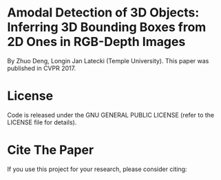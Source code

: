 # Amodal Detection of 3D Objects: Inferring 3D Bounding Boxes from 2D Ones in RGB-Depth Images

By Zhuo Deng, Longin Jan Latecki (Temple University).
This paper was published in CVPR 2017.

# License 

Code is released under the GNU GENERAL PUBLIC LICENSE (refer to the LICENSE file for details).

# Cite The Paper
If you use this project for your research, please consider citing:

 

